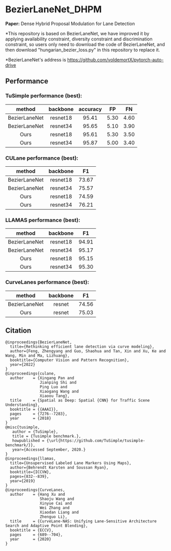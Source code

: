 # BezierLaneNet_DHPM
**Paper:** Dense Hybrid Proposal Modulation for Lane Detection

*This repository is based on BezierLaneNet, we have improved it by applying availability constraint, diversity constraint and discrimination constraint, so users only need to download the code of BezierLaneNet, and then download "hungarian_bezier_loss.py" in this repository to replace it.

*BezierLaneNet's address is https://github.com/voldemortX/pytorch-auto-drive

## Performance
### TuSimple performance (best):
| method | backbone | accuracy | FP | FN |
| :---: | :---: | :---: | :---: | :---: |
|BezierLaneNet| resnet18 | 95.41 | 5.30 | 4.60 |
|BezierLaneNet| resnet34 | 95.65 | 5.10 | 3.90 |
| Ours | resnet18 | 95.61 | 5.30 | 3.50 |
| Ours | resnet34 | 95.87 | 5.00 | 3.40 |

### CULane performance (best):
| method | backbone | F1 |
| :---: | :---: | :---: |
|BezierLaneNet| resnet18 | 73.67 |
|BezierLaneNet| resnet34 | 75.57 |
| Ours | resnet18 | 74.59 |
| Ours | resnet34 | 76.21 |

### LLAMAS performance (best):
| method | backbone | F1 |
| :---: | :---: | :---: |
|BezierLaneNet| resnet18 | 94.91 |
|BezierLaneNet| resnet34 | 95.17 |
| Ours | resnet18 | 95.15 |
| Ours | resnet34 | 95.30 |

### CurveLanes performance (best):
| method | backbone | F1 |
| :---: | :---: | :---: |
|BezierLaneNet| resnet | 74.56 |
| Ours | resnet | 75.03 |


## Citation

```
@inproceedings{BezierLaneNet,
  title={Rethinking efficient lane detection via curve modeling},
  author={Feng, Zhengyang and Guo, Shaohua and Tan, Xin and Xu, Ke and Wang, Min and Ma, Lizhuang},
  booktitle={Computer Vision and Pattern Recognition},
  year={2022}
}
@inproceedings{culane,
  author    = {Xingang Pan and
               Jianping Shi and
               Ping Luo and
               Xiaogang Wang and
               Xiaoou Tang},
  title     = {Spatial as Deep: Spatial {CNN} for Traffic Scene Understanding},
  booktitle = {{AAAI}},
  pages     = {7276--7283},
  year      = {2018}
}
@misc{tusimple,
   author = {TuSimple},
   title = {Tusimple benchmark.},
   howpublished = {\url{https://github.com/TuSimple/tusimple-benchmark/}},
   year={Accessed September, 2020.}
}
@inproceedings{llamas,
  title={Unsupervised Labeled Lane Markers Using Maps},
  author={Behrendt Karsten and Soussan Ryan},
  booktitle={ICCVW},
  pages={832--839},
  year={2019}
}
@inproceedings{CurveLanes,
  author    = {Hang Xu and
               Shaoju Wang and
               Xinyue Cai and
               Wei Zhang and
               Xiaodan Liang and
               Zhenguo Li},
  title     = {CurveLane-NAS: Unifying Lane-Sensitive Architecture Search and Adaptive Point Blending},
  booktitle = {ECCV},
  pages     = {689--704},
  year      = {2020}
}
```

